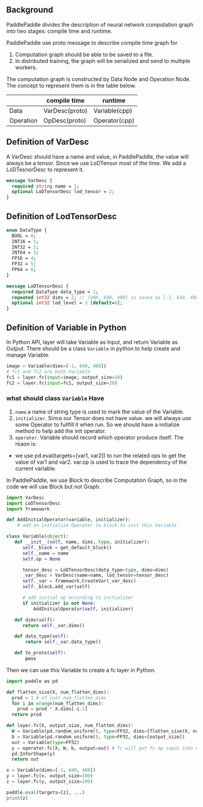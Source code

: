 ## Background
PaddlePaddle divides the description of neural network computation graph into two stages: compile time and runtime.

PaddlePaddle use proto message to describe compile time graph for

1. Computation graph should be able to be saved to a file.
1. In distributed training, the graph will be serialized and send to multiple workers.

The computation graph is constructed by Data Node and Operation Node. The concept to represent them is in the table below.

| |compile time|runtime|
|---|---|---|
|Data|VarDesc(proto)|Variable(cpp)|
|Operation|OpDesc(proto)|Operator(cpp)|


## Definition of VarDesc

A VarDesc should have a name and value, in PaddlePaddle, the value will always be a tensor. Since we use LoDTensor most of the time. We add a LoDTesnorDesc to represent it.

```proto
message VarDesc {
  required string name = 1;
  optional LoDTensorDesc lod_tensor = 2;
}
```

## Definition of LodTensorDesc

```proto
enum DataType {
  BOOL = 0;
  INT16 = 1;
  INT32 = 2;
  INT64 = 3;
  FP16 = 4;
  FP32 = 5;
  FP64 = 6;
}

message LoDTensorDesc {
  required DataType data_type = 1;
  repeated int32 dims = 2; // [UNK, 640, 480] is saved as [-1, 640, 480]
  optional int32 lod_level = 3 [default=0];
}
```

## Definition of Variable in Python

In Python API, layer will take Variable as Input, and return Variable as Output. There should be a class `Variable` in python to help create and manage Variable.

```python
image = Variable(dims=[-1, 640, 480])
# fc1 and fc2 are both Variable
fc1 = layer.fc(input=image, output_size=10)
fc2 = layer.fc(input=fc1, output_size=20)
```
### what should class `Variable` Have
1. `name`.a name of string type is used to mark the value of the Variable.
1. `initializer`. Since our Tensor does not have value. we will always use some Operator to fullfill it when run. So we should have a initialize method to help add the init operator.
1. `operator`. Variable should record which operator produce itself. The reaon is:
  - we use pd.eval(targets=[var1, var2]) to run the related ops to get the value of var1 and var2. var.op is used to trace the dependency of the current variable.

In PaddlePaddle, we use Block to describe Computation Graph, so in the code we will use Block but not Graph.

```python
import VarDesc
import LoDTensorDesc
import framework

def AddInitialOperator(variable, initializer):
	# add an initialize Operator to block to init this Variable

class Variable(object):
   def __init__(self, name, dims, type, initializer):
      self._block = get_default_block()
      self._name = name
      self.op = None

      tensor_desc = LoDTensorDesc(data_type=type, dims=dims)
      _var_desc = VarDesc(name=name, lod_tensor=tensor_desc)
      self._var = framework.CreateVar(_var_desc)
      self._block.add_var(self)

      # add initial op according to initializer
      if initializer is not None:
          AddInitialOperator(self, initializer)

   def dims(self):
      return self._var.dims()

   def data_type(self):
       return self._var.data_type()

   def to_proto(self):
       pass
```

Then we can use this Variable to create a fc layer in Python.

```python
import paddle as pd

def flatten_size(X, num_flatten_dims):
  prod = 1 # of last num_flatten_dims
  for i in xrange(num_flatten_dims):
    prod = prod * X.dims[-i-1]
  return prod

def layer.fc(X, output_size, num_flatten_dims):
  W = Variable(pd.random_uniform(), type=FP32, dims=[flatten_size(X, num_flatten_dims), output_size])
  b = Variable(pd.random_uniform(), type=FP32, dims=[output_size])
  out = Variable(type=FP32)
  y = operator.fc(X, W, b, output=out) # fc will put fc op input into out
  pd.InferShape(y)
  return out

x = Variable(dims=[-1, 640, 480])
y = layer.fc(x, output_size=100)
z = layer.fc(y, output_size=200)

paddle.eval(targets=[z], ...)
print(z)
```
